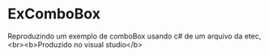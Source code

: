 # ExComboBox
Reproduzindo um exemplo de comboBox usando c#  de um arquivo da etec,  &lt;br>&lt;b>Produzido no visual studio&lt;/b>
